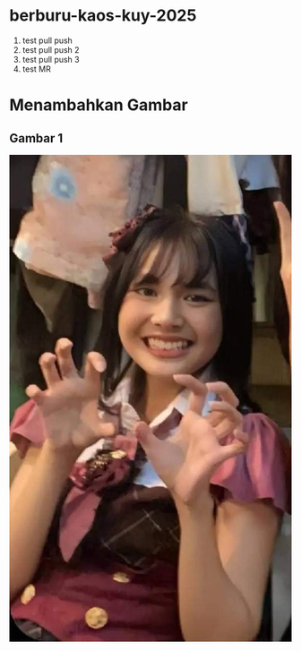 # berburu-kaos-kuy-2025

1. test pull push
2. test pull push 2
3. test pull push 3
4. test MR

# Menambahkan Gambar
## Gambar 1
![Foto 1](./gambar/gita.jpg)